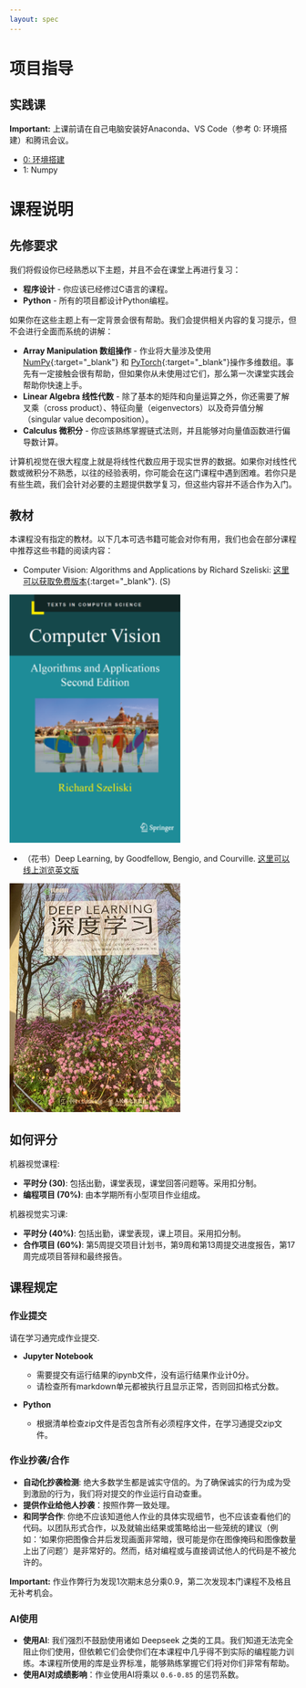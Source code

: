 ```yaml
---
layout: spec
---
```


<link href="style.css" rel="stylesheet">




# 项目指导

<!-- ## 环境搭建

- [安装`Anaconda`](conda.md)
- [设置`VS Code`](vscode.md) -->

## 实践课

<div class="primer-spec-callout warning" markdown="1">
   
   **Important:** 上课前请在自己电脑安装好Anaconda、VS Code（参考 0: 环境搭建）和腾讯会议。

</div>


- [0: 环境搭建](conda.md) 
- 1: Numpy
<!-- - [练习 2: 数据可视化](hw2.md) -->

<!-- ## 理论课
- [Homework 1: Numbers and Images](hw1en.md) -->
<!-- 
## 实践期末项目指导

详细说明见 [这里](proj.md)。 -->

# 课程说明

## 先修要求

我们将假设你已经熟悉以下主题，并且不会在课堂上再进行复习：
- **程序设计** - 你应该已经修过C语言的课程。
- **Python** - 所有的项目都设计Python编程。

如果你在这些主题上有一定背景会很有帮助。我们会提供相关内容的复习提示，但不会进行全面而系统的讲解：
- **Array Manipulation 数组操作** - 作业将大量涉及使用 [NumPy](https://numpy.org/){:target="_blank"} 和 [PyTorch](https://pytorch.org/){:target="_blank"}操作多维数组。事先有一定接触会很有帮助，但如果你从未使用过它们，那么第一次课堂实践会帮助你快速上手。
- **Linear Algebra 线性代数** - 除了基本的矩阵和向量运算之外，你还需要了解叉乘（cross product）、特征向量（eigenvectors）以及奇异值分解（singular value decomposition）。
- **Calculus 微积分** - 你应该熟练掌握链式法则，并且能够对向量值函数进行偏导数计算。

计算机视觉在很大程度上就是将线性代数应用于现实世界的数据。如果你对线性代数或微积分不熟悉，以往的经验表明，你可能会在这门课程中遇到困难。若你只是有些生疏，我们会针对必要的主题提供数学复习，但这些内容并不适合作为入门。

## 教材

本课程没有指定的教材。以下几本可选书籍可能会对你有用，我们也会在部分课程中推荐这些书籍的阅读内容：
- Computer Vision: Algorithms and Applications by Richard Szeliski: [这里可以获取免费版本](http://szeliski.org/Book/){:target="_blank"}. (S)

<img src="assets/Szeliski2ndBookFrontCover.png" alt="drawing" width="300"/>

- （花书）Deep Learning, by Goodfellow, Bengio, and Courville. [这里可以线上浏览英文版](https://www.deeplearningbook.org/)

<img src="assets/goodfellow.jpeg" alt="drawing" width="300"/>



## 如何评分

机器视觉课程:
- **平时分 (30)**: 包括出勤，课堂表现，课堂回答问题等。采用扣分制。
- **编程项目 (70%)**: 由本学期所有小型项目作业组成。



机器视觉实习课:
- **平时分 (40%)**: 包括出勤，课堂表现，课上项目。采用扣分制。
- **合作项目 (60%)**: 第5周提交项目计划书，第9周和第13周提交进度报告，第17周完成项目答辩和最终报告。




## 课程规定

### 作业提交
请在学习通完成作业提交.
- **Jupyter Notebook** 
   - 需要提交有运行结果的ipynb文件，没有运行结果作业计0分。
   - 请检查所有markdown单元都被执行且显示正常，否则回扣格式分数。

- **Python** 
   - 根据清单检查zip文件是否包含所有必须程序文件，在学习通提交zip文件。

### 作业抄袭/合作
- **自动化抄袭检测**: 绝大多数学生都是诚实守信的。为了确保诚实的行为成为受到激励的行为，我们将对提交的作业运行自动查重。
- **提供作业给他人抄袭**：按照作弊一致处理。
- **和同学合作**: 你绝不应该知道他人作业的具体实现细节，也不应该查看他们的代码。以团队形式合作，以及就输出结果或策略给出一些笼统的建议（例如：‘如果你把图像合并后发现画面非常暗，很可能是你在图像掩码和图像数量上出了问题’）是非常好的。然而，结对编程或与直接调试他人的代码是不被允许的。

<div class="primer-spec-callout warning" markdown="1">
   
   **Important:** 作业作弊行为发现1次期末总分乘0.9，第二次发现本门课程不及格且无补考机会。

</div>

### AI使用
- **使用AI**: 我们强烈不鼓励使用诸如 Deepseek 之类的工具。我们知道无法完全阻止你们使用，但依赖它们会使你们在本课程中几乎得不到实际的编程能力训练。本课程所使用的库是业界标准，能够熟练掌握它们将对你们非常有帮助。
- **使用AI对成绩影响**：作业使用AI将乘以 `0.6-0.85` 的惩罚系数。